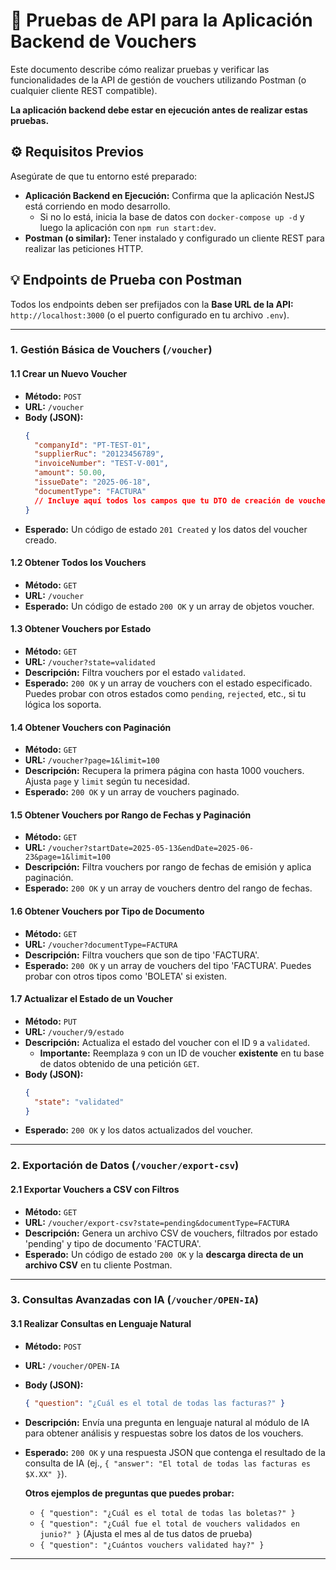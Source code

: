 # 🚀 Pruebas de API para la Aplicación Backend de Vouchers

Este documento describe cómo realizar pruebas y verificar las funcionalidades de la API de gestión de vouchers utilizando Postman (o cualquier cliente REST compatible).

**La aplicación backend debe estar en ejecución antes de realizar estas pruebas.**

## ⚙️ Requisitos Previos

Asegúrate de que tu entorno esté preparado:

* **Aplicación Backend en Ejecución:** Confirma que la aplicación NestJS está corriendo en modo desarrollo.
    * Si no lo está, inicia la base de datos con `docker-compose up -d` y luego la aplicación con `npm run start:dev`.
* **Postman (o similar):** Tener instalado y configurado un cliente REST para realizar las peticiones HTTP.

## 💡 Endpoints de Prueba con Postman

Todos los endpoints deben ser prefijados con la **Base URL de la API:** `http://localhost:3000` (o el puerto configurado en tu archivo `.env`).

---

### **1. Gestión Básica de Vouchers (`/voucher`)**

#### **1.1 Crear un Nuevo Voucher**
* **Método:** `POST`
* **URL:** `/voucher`
* **Body (JSON):**
    ```json
    {
      "companyId": "PT-TEST-01",
      "supplierRuc": "20123456789",
      "invoiceNumber": "TEST-V-001",
      "amount": 50.00,
      "issueDate": "2025-06-18",
      "documentType": "FACTURA"
      // Incluye aquí todos los campos que tu DTO de creación de voucher (ej. voucher.dto.ts) espere.
    }
    ```
* **Esperado:** Un código de estado `201 Created` y los datos del voucher creado.

#### **1.2 Obtener Todos los Vouchers**
* **Método:** `GET`
* **URL:** `/voucher`
* **Esperado:** Un código de estado `200 OK` y un array de objetos voucher.

#### **1.3 Obtener Vouchers por Estado**
* **Método:** `GET`
* **URL:** `/voucher?state=validated`
* **Descripción:** Filtra vouchers por el estado `validated`.
* **Esperado:** `200 OK` y un array de vouchers con el estado especificado. Puedes probar con otros estados como `pending`, `rejected`, etc., si tu lógica los soporta.

#### **1.4 Obtener Vouchers con Paginación**
* **Método:** `GET`
* **URL:** `/voucher?page=1&limit=100`
* **Descripción:** Recupera la primera página con hasta 1000 vouchers. Ajusta `page` y `limit` según tu necesidad.
* **Esperado:** `200 OK` y un array de vouchers paginado.

#### **1.5 Obtener Vouchers por Rango de Fechas y Paginación**
* **Método:** `GET`
* **URL:** `/voucher?startDate=2025-05-13&endDate=2025-06-23&page=1&limit=100`
* **Descripción:** Filtra vouchers por rango de fechas de emisión y aplica paginación.
* **Esperado:** `200 OK` y un array de vouchers dentro del rango de fechas.

#### **1.6 Obtener Vouchers por Tipo de Documento**
* **Método:** `GET`
* **URL:** `/voucher?documentType=FACTURA`
* **Descripción:** Filtra vouchers que son de tipo 'FACTURA'.
* **Esperado:** `200 OK` y un array de vouchers del tipo 'FACTURA'. Puedes probar con otros tipos como 'BOLETA' si existen.

#### **1.7 Actualizar el Estado de un Voucher**
* **Método:** `PUT`
* **URL:** `/voucher/9/estado`
* **Descripción:** Actualiza el estado del voucher con el ID `9` a `validated`.
    * **Importante:** Reemplaza `9` con un ID de voucher **existente** en tu base de datos obtenido de una petición `GET`.
* **Body (JSON):**
    ```json
    {
      "state": "validated"
    }
    ```
* **Esperado:** `200 OK` y los datos actualizados del voucher.

---

### **2. Exportación de Datos (`/voucher/export-csv`)**

#### **2.1 Exportar Vouchers a CSV con Filtros**
* **Método:** `GET`
* **URL:** `/voucher/export-csv?state=pending&documentType=FACTURA`
* **Descripción:** Genera un archivo CSV de vouchers, filtrados por estado 'pending' y tipo de documento 'FACTURA'.
* **Esperado:** Un código de estado `200 OK` y la **descarga directa de un archivo CSV** en tu cliente Postman.

---

### **3. Consultas Avanzadas con IA (`/voucher/OPEN-IA`)**

#### **3.1 Realizar Consultas en Lenguaje Natural**
* **Método:** `POST`
* **URL:** `/voucher/OPEN-IA`
* **Body (JSON):**
    ```json
    { "question": "¿Cuál es el total de todas las facturas?" }
    ```
* **Descripción:** Envía una pregunta en lenguaje natural al módulo de IA para obtener análisis y respuestas sobre los datos de los vouchers.
* **Esperado:** `200 OK` y una respuesta JSON que contenga el resultado de la consulta de IA (ej., `{ "answer": "El total de todas las facturas es $X.XX" }`).

    **Otros ejemplos de preguntas que puedes probar:**
    * `{ "question": "¿Cuál es el total de todas las boletas?" }`
    * `{ "question": "¿Cuál fue el total de vouchers validados en junio?" }` (Ajusta el mes al de tus datos de prueba)
    * `{ "question": "¿Cuántos vouchers validated hay?" }`

---